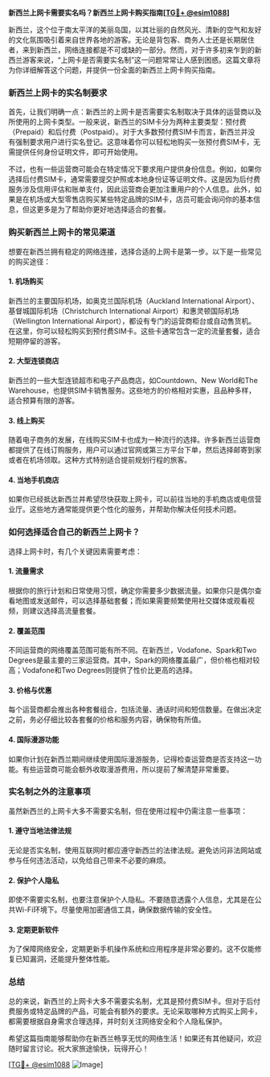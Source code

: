 **新西兰上网卡需要实名吗？新西兰上网卡购买指南[[TG💪+ @esim1088](https://t.me/s/esim1088)]**

新西兰，这个位于南太平洋的美丽岛国，以其壮丽的自然风光、清新的空气和友好的文化氛围吸引着来自世界各地的游客。无论是背包客、商务人士还是长期居住者，来到新西兰，网络连接都是不可或缺的一部分。然而，对于许多初来乍到的新西兰游客来说，“上网卡是否需要实名制”这一问题常常让人感到困惑。这篇文章将为你详细解答这个问题，并提供一份全面的新西兰上网卡购买指南。

### 新西兰上网卡的实名制要求

首先，让我们明确一点：新西兰的上网卡是否需要实名制取决于具体的运营商以及所使用的上网卡类型。一般来说，新西兰的SIM卡分为两种主要类型：预付费（Prepaid）和后付费（Postpaid）。对于大多数预付费SIM卡而言，新西兰并没有强制要求用户进行实名登记。这意味着你可以轻松地购买一张预付费SIM卡，无需提供任何身份证明文件，即可开始使用。

不过，也有一些运营商可能会在特定情况下要求用户提供身份信息。例如，如果你选择后付费SIM卡，通常需要提交护照或本地身份证等证明文件。这是因为后付费服务涉及信用评估和账单支付，因此运营商会更加注重用户的个人信息。此外，如果是在机场或大型零售店购买某些特定品牌的SIM卡，店员可能会询问你的基本信息，但这更多是为了帮助你更好地选择适合的套餐。

### 购买新西兰上网卡的常见渠道

想要在新西兰拥有稳定的网络连接，选择合适的上网卡是第一步。以下是一些常见的购买途径：

#### 1. **机场购买**
新西兰的主要国际机场，如奥克兰国际机场（Auckland International Airport）、基督城国际机场（Christchurch International Airport）和惠灵顿国际机场（Wellington International Airport），都设有专门的运营商柜台或自动售货机。在这里，你可以轻松购买到预付费SIM卡。这些卡通常包含一定的流量套餐，适合短期停留的游客。

#### 2. **大型连锁商店**
新西兰的一些大型连锁超市和电子产品商店，如Countdown、New World和The Warehouse，也提供SIM卡销售服务。这些地方的价格相对实惠，且品种多样，适合预算有限的游客。

#### 3. **线上购买**
随着电子商务的发展，在线购买SIM卡也成为一种流行的选择。许多新西兰运营商都提供了在线订购服务，用户可以通过官网或第三方平台下单，然后选择邮寄到家或者在机场领取。这种方式特别适合提前规划行程的旅客。

#### 4. **当地手机商店**
如果你已经抵达新西兰并希望尽快获取上网卡，可以前往当地的手机商店或电信营业厅。这些地方通常能提供更个性化的服务，并帮助你解决任何技术问题。

### 如何选择适合自己的新西兰上网卡？

选择上网卡时，有几个关键因素需要考虑：

#### 1. **流量需求**
根据你的旅行计划和日常使用习惯，确定你需要多少数据流量。如果你只是偶尔查看地图或发送邮件，可以选择基础套餐；而如果需要频繁使用社交媒体或观看视频，则建议选择高流量套餐。

#### 2. **覆盖范围**
不同运营商的网络覆盖范围可能有所不同。在新西兰，Vodafone、Spark和Two Degrees是最主要的三家运营商。其中，Spark的网络覆盖最广，但价格也相对较高；Vodafone和Two Degrees则提供了性价比更高的选择。

#### 3. **价格与优惠**
每个运营商都会推出各种套餐组合，包括流量、通话时间和短信数量。在做出决定之前，务必仔细比较各套餐的价格和服务内容，确保物有所值。

#### 4. **国际漫游功能**
如果你计划在新西兰期间继续使用国际漫游服务，记得检查运营商是否支持这一功能。有些运营商可能会额外收取漫游费用，所以提前了解清楚非常重要。

### 实名制之外的注意事项

虽然新西兰的上网卡大多不需要实名制，但在使用过程中仍需注意一些事项：

#### 1. **遵守当地法律法规**
无论是否实名制，使用互联网时都应遵守新西兰的法律法规。避免访问非法网站或参与任何违法活动，以免给自己带来不必要的麻烦。

#### 2. **保护个人隐私**
即使不需要实名制，也要注意保护个人隐私。不要随意透露个人信息，尤其是在公共Wi-Fi环境下。尽量使用加密通信工具，确保数据传输的安全性。

#### 3. **定期更新软件**
为了保障网络安全，定期更新手机操作系统和应用程序是非常必要的。这不仅能修复已知漏洞，还能提升整体性能。

### 总结

总的来说，新西兰的上网卡大多不需要实名制，尤其是预付费SIM卡。但对于后付费服务或特定品牌的产品，可能会有额外的要求。无论采取哪种方式购买上网卡，都需要根据自身需求合理选择，并时刻关注网络安全和个人隐私保护。

希望这篇指南能够帮助你在新西兰畅享无忧的网络生活！如果还有其他疑问，欢迎随时留言讨论。祝大家旅途愉快，玩得开心！

[[TG💪+ @esim1088](https://t.me/s/esim1088) ![Image](https://i.postimg.cc/4NQfJmqS/Snipaste-2025-05-13-00-14-12.png)]